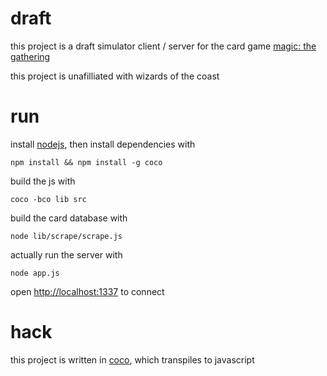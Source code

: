 # draft

this project is a draft simulator client / server for the card game
[magic: the gathering](http://en.wikipedia.org/wiki/Magic:_The_Gathering)

this project is unafilliated with wizards of the coast

# run

install [nodejs](http://nodejs.org), then install dependencies with

    npm install && npm install -g coco

build the js with

    coco -bco lib src

build the card database with

    node lib/scrape/scrape.js

actually run the server with

    node app.js

open <http://localhost:1337> to connect

# hack

this project is written in [coco](https://github.com/satyr/coco), which
transpiles to javascript
